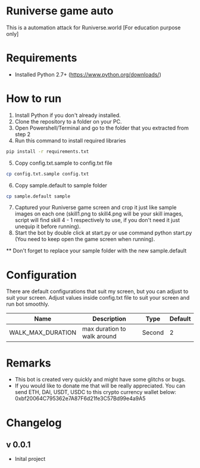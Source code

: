 # Runiverse game auto
This is a automation attack for Runiverse.world [For education purpose only]

# Requirements
- Installed Python 2.7+ (https://www.python.org/downloads/)

# How to run
1. Install Python if you don't already installed.
2. Clone the repository to a folder on your PC.
3. Open Powershell/Terminal and go to the folder that you extracted from step 2
4. Run this command to install required libraries
```bash
pip install -r requirements.txt
```
5. Copy config.txt.sample to config.txt file
```bash
cp config.txt.sample config.txt
```
6. Copy sample.default to sample folder
```bash
cp sample.default sample
```
7. Captured your Runiverse game screen and crop it just like sample images on each one (skill1.png to skill4.png will be your skill images, script will find skill 4 - 1 respectively to use, if you don't need it just unequip it before running).
8. Start the bot by double click at start.py or use command python start.py (You need to keep open the game screen when running).

** Don't forget to replace your sample folder with the new sample.default

# Configuration
There are default configurations that suit my screen, but you can adjust to suit your screen.
Adjust values inside config.txt file to suit your screen and run bot smoothly.

| Name | Description | Type | Default |
| --- | --- | --- | --- |
| WALK_MAX_DURATION | max duration to walk around  | Second | 2 |

# Remarks
- This bot is created very quickly and might have some glitchs or bugs.
- If you would like to donate me that will be really appreciated. You can send ETH, DAI, USDT, USDC to this crypto currency wallet below:
  0xbf20064C795362e7A87F6d21fe3C57Bd99e4a9A5

# Changelog
## v 0.0.1
+ Inital project
